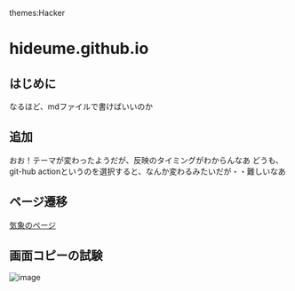 themes:Hacker
# hideume.github.io
## はじめに
なるほど、mdファイルで書けばいいのか
## 追加
おお！テーマが変わったようだが、反映のタイミングがわからんなあ
どうも、git-hub actionというのを選択すると、なんか変わるみたいだが・・難しいなあ
## ページ遷移
[気象のページ](https://hideume.github.io/wether.md)
## 画面コピーの試験
![image](https://user-images.githubusercontent.com/17642227/213900202-013ce792-cdde-4331-8843-a30f4addf60d.png)
